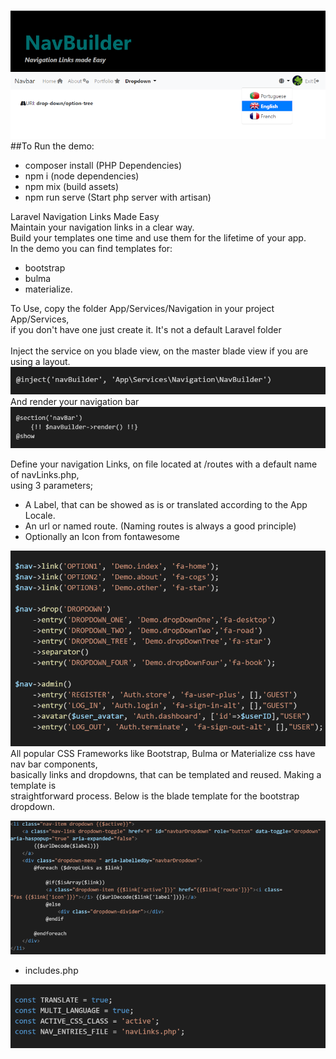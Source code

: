 ![](./resources/images/web_demo.png)
##To Run the demo:
- composer install (PHP Dependencies)
- npm i  (node dependencies)
- npm mix (build assets)
- npm run serve (Start php server with artisan)

Laravel Navigation Links Made Easy <br> Maintain your navigation links in a clear way.<br> Build your templates one time and use them for the  lifetime of your app.
<br>
In the demo you can find templates for: 
- bootstrap 
- bulma
- materialize.

To Use, copy the folder App/Services/Navigation in your project App/Services, <br>if you don't have one just create it. It's not a default Laravel folder
<br>
<br>
Inject the service on you blade view, on the master blade view if you are using a layout. 
<br>
![](./resources/images/inject-blade.png)
<br>
And render your navigation bar<br>
![](./resources/images/usage-blade.png)

Define your navigation Links, on file located at /routes with a default name of navLinks.php,<br> using 3 parameters;
- A Label, that can be showed as is or translated according to the App Locale.
- An url or named route. (Naming routes is always a good principle)
- Optionally an Icon from fontawesome

![](./resources/images/navigation.png)
<br>
All popular CSS Frameworks like Bootstrap, Bulma or Materialize css have nav bar components, <br>
basically  links and dropdowns, that can be templated  and reused. Making a template is <br>
straightforward process. Below is the blade template for the bootstrap dropdown. 

![](./resources/images/template-php.png)

- includes.php 

![](./resources/images/includes-php.png)


